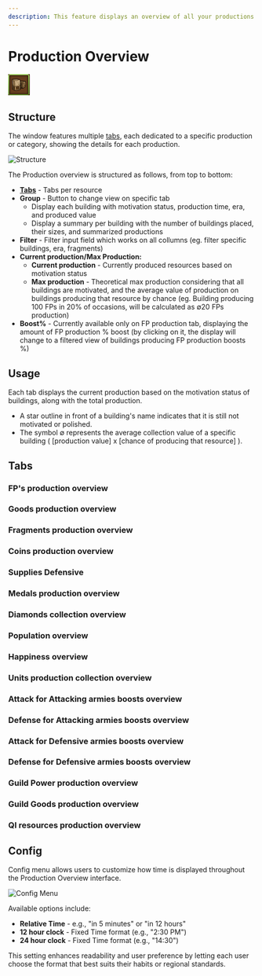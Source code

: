 ```yaml
---
description: This feature displays an overview of all your productions.
---
```


# Production Overview

![Icon](./.images/production-overview-icon.png)


## Structure

The window features multiple [tabs](#tabs), each dedicated to a specific production or category, showing the details for each production.

![Structure](https://github.com/user-attachments/assets/8050b635-fba7-40b8-986d-0de07a1c2750)

The Production overview is structured as follows, from top to bottom:
- **[Tabs](#tabs)** - Tabs per resource
- **Group** - Button to change view on specific tab
  - Display each building with motivation status, production time, era, and produced value
  - Display a summary per building with the number of buildings placed, their sizes, and summarized productions
- **Filter** - Filter input field which works on all collumns (eg. filter specific buildings, era, fragments)
- **Current production/Max Production:**
   - **Current production** - Currently produced resources based on motivation status
   - **Max production** - Theoretical max production considering that all buildings are motivated, and the average value of production on buildings producing that resource by chance (eg. Building producing 100 FPs in 20% of occasions, will be calculated as ∅20 FPs production)
- **Boost%** - Currently available only on FP production tab, displaying the amount of FP production % boost (by clicking on it, the display will change to a filtered view of buildings producing FP production boosts %)

## Usage

Each tab displays the current production based on the motivation status of buildings, along with the total production.

 - A star outline in front of a building's name indicates that it is still not motivated or polished.
 - The symbol ∅ represents the average collection value of a specific building ( [production value] x [chance of producing that resource] ).

## Tabs

### FP's production overview
### Goods production overview
### Fragments production overview
### Coins production overview
### Supplies Defensive
### Medals production overview
### Diamonds collection overview
### Population overview
### Happiness overview
### Units production collection overview
### Attack for Attacking armies boosts overview
### Defense for Attacking armies boosts overview
### Attack for Defensive armies boosts overview
### Defense for Defensive armies boosts overview
### Guild Power production overview
### Guild Goods production overview
### QI resources production overview

## Config

Config menu allows users to customize how time is displayed throughout the Production Overview interface. 

![Config Menu](https://github.com/user-attachments/assets/98c840d4-bcaa-4a92-a095-520391dd9825)

Available options include:
- **Relative Time** - e.g., "in 5 minutes" or "in 12 hours"
- **12 hour clock** - Fixed Time format (e.g., "2:30 PM")
- **24 hour clock** - Fixed Time format (e.g., "14:30")

This setting enhances readability and user preference by letting each user choose the format that best suits their habits or regional standards.
